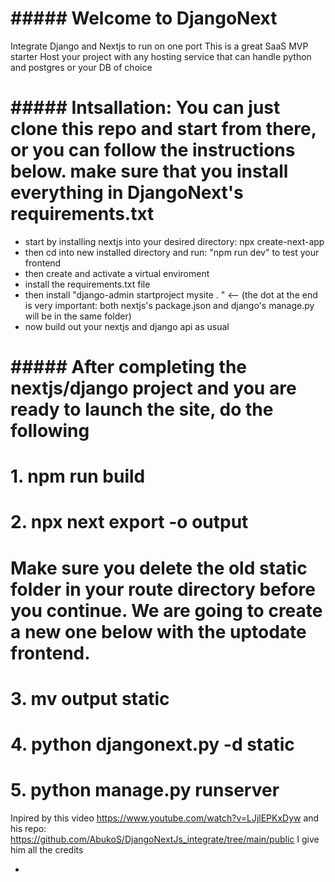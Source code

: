 # ##### Welcome to DjangoNext

Integrate Django and Nextjs to run on one port
This is a great SaaS MVP starter
Host your project with any hosting service that can handle python and postgres or your DB of choice

# ##### Intsallation: You can just clone this repo and start from there, or you can follow the instructions below. make sure that you install everything in DjangoNext's requirements.txt

- start by installing nextjs into your desired directory: npx create-next-app
- then cd into new installed directory and run: "npm run dev" to test your frontend
- then create and activate a virtual enviroment
- install the requirements.txt file
- then install "django-admin startproject mysite . " <-- (the dot at the end is very important: both nextjs's package.json and django's manage.py will be in the same folder)
- now build out your nextjs and django api as usual

# ##### After completing the nextjs/django project and you are ready to launch the site, do the following

# 1. npm run build

# 2. npx next export -o output

# Make sure you delete the old static folder in your route directory before you continue. We are going to create a new one below with the uptodate frontend.

# 3. mv output static

# 4. python djangonext.py -d static

# 5. python manage.py runserver

Inpired by this video
https://www.youtube.com/watch?v=LJjlEPKxDyw
and his repo: https://github.com/AbukoS/DjangoNextJs_integrate/tree/main/public
I give him all the credits

-
